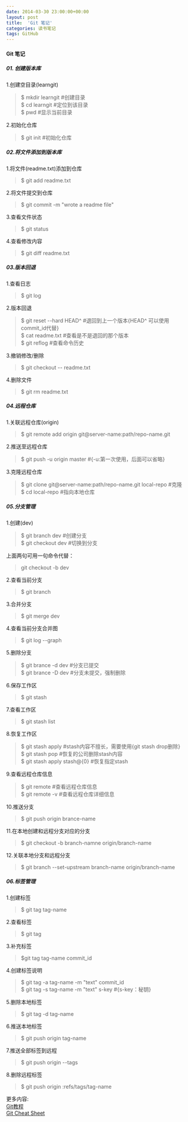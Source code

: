 ```yaml
---
date: 2014-03-30 23:00:00+00:00
layout: post
title:  'Git 笔记'
categories: 读书笔记
tags: GitHub
---
```


#### Git 笔记

##### 01. 创建版本库

1.创建空目录(learngit)  

> $ mkdir learngit  #创建目录  
> $ cd learngit     #定位到该目录  
> $ pwd               #显示当前目录  

2.初始化仓库  

> $ git init #初始化仓库  


##### 02.将文件添加到版本库

1.将文件(readme.txt)添加到仓库  

>$ git add readme.txt  

2.将文件提交到仓库  

>$ git commit -m "wrote a readme file"  

3.查看文件状态  

>$ git status  

4.查看修改内容  

>$ git diff readme.txt  

##### 03.版本回退  

1.查看日志  

>$ git log  

2.版本回退  

>$ git reset --hard HEAD^  #退回到上一个版本{HEAD^ 可以使用commit_id代替}  
>$ cat readme.txt #查看是不是退回的那个版本  
>$ git reflog #查看命令历史  

3.撤销修改/删除  

>$ git checkout -- readme.txt  

4.删除文件  

>$ git rm readme.txt  

##### 04.远程仓库  

1.关联远程仓库(origin)  

>$ git remote add origin git@server-name:path/repo-name.git  

2.推送至远程仓库  

>$ git push -u origin master  #{-u:第一次使用，后面可以省略}  

3.克隆远程仓库  

>$ git clone git@server-name:path/repo-name.git local-repo #克隆  
>$ cd local-repo #指向本地仓库


##### 05.分支管理

1.创建(dev)  

>$ git branch dev #创建分支  
>$ git checkout dev #切换到分支  

上面两句可用一句命令代替：

>git checkout -b dev  

2.查看当前分支  

>$ git branch   

3.合并分支  

>$ git merge dev  

4.查看当前分支合并图  

>$ git log --graph  

5.删除分支  

>$ git brance -d dev #分支已提交  
>$ git brance -D dev #分支未提交，强制删除  

6.保存工作区  

>$ git stash  

7.查看工作区  

>$ git stash list  

8.恢复工作区  

>$ git stash apply #stash内容不擅长，需要使用{git stash drop删除}  
>$ git stash pop #恢复的公司删除stash内容  
>$ git stash apply stash@{0} #恢复指定stash

9.查看远程仓库信息  

>$ git remote #查看远程仓库信息  
>$ git remote -v #查看远程仓库详细信息

10.推送分支  

>$ git push origin brance-name

11.在本地创建和远程分支对应的分支  

>$ git checkout -b  branch-namne origin/branch-name  

12.关联本地分支和远程分支  

>$ git branch --set-upstream branch-name origin/branch-name  


##### 06.标签管理  

1.创建标签  

>$ git tag tag-name  

2.查看标签  

>$ git tag

3.补充标签  

>$git tag tag-name commit_id  

4.创建标签说明 

>$ git tag -a tag-name -m "text" commit_id  
>$ git tag -s tag-name -m "text" s-key #{s-key：秘钥}  

5.删除本地标签  

>$ git tag -d tag-name

6.推送本地标签  

>$ git push origin tag-name  

7.推送全部标签到远程  

>$ git push origin --tags

8.删除远程标签  

>$ git push origin :refs/tags/tag-name


更多内容:  
[Git教程](http://www.liaoxuefeng.com/wiki/0013739516305929606dd18361248578c67b8067c8c017b000)  
[Git Cheat Sheet](http://www.git-tower.com/blog/assets/2013-05-22-git-cheat-sheet/cheat-sheet-large01.png)  